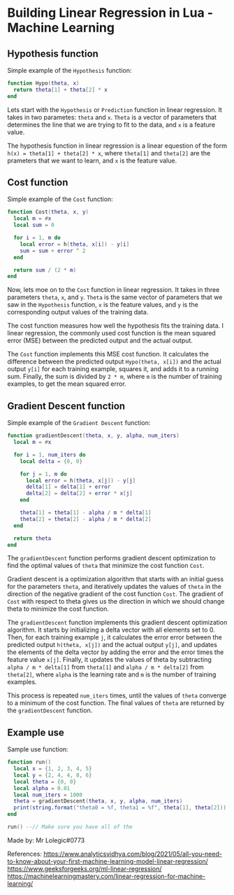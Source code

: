 # Building Linear Regression in Lua - Machine Learning


## Hypothesis function

Simple example of the `Hypothesis` function:
```lua
function Hypo(theta, x)
  return theta[1] + theta[2] * x
end
```

Lets start with the `Hypothesis` or `Prediction` function in linear regression. It takes in two parametes: `theta` and `x`. `Theta` is a vector of parameters that determines the line that we are trying to fit to the data, and `x` is a feature value.

The hypothesis function in linear regression is a linear equestion of the form `h(x) = theta[1] + theta[2] * x`, where `theta[1]` and `theta[2]` are the prameters that we want to learn, and `x` is the feature value.

## Cost function

Simple example of the `Cost` function:
```lua
function Cost(theta, x, y)
  local m = #x
  local sum = 0

  for i = 1, m do
    local error = h(theta, x[i]) - y[i]
    sum = sum + error ^ 2
  end

  return sum / (2 * m)
end
```

Now, lets moe on to the `Cost` function in linear regression. It takes in three parameters `theta`, `x`, and `y`. `Theta` is the same vector of parameters that we saw in the `Hypothesis` function, `x` is the feature values, and `y` is the corresponding output values of the training data.

The cost function measures how well the hypothesis fits the training data. I linear regression, the commonly used cost function is the mean squared error (MSE) between the predicted output and the actual output.

The `Cost` function implements this MSE cost function. It calculates the difference between the predicted output `Hypo(theta, x[i])` and the actual output `y[i]` for each training example, squares it, and adds it to a running sum. Finally, the sum is divided by `2 * m`, where `m` is the number of training examples, to get the mean squared error.

## Gradient Descent function

Simple example of the `Gradient Descent` function:
```lua
function gradientDescent(theta, x, y, alpha, num_iters)
  local m = #x

  for i = 1, num_iters do
    local delta = {0, 0}

    for j = 1, m do
      local error = h(theta, x[j]) - y[j]
      delta[1] = delta[1] + error
      delta[2] = delta[2] + error * x[j]
    end

    theta[1] = theta[1] - alpha / m * delta[1]
    theta[2] = theta[2] - alpha / m * delta[2]
  end

  return theta
end
```

The `gradientDescent` function performs gradient descent optimization to find the optimal values of `theta` that minimize the cost function `Cost`.

Gradient descent is a optimization algorithm that starts with an initial guess for the parameters `theta`, and iteratively updates the values of `theta` in the direction of the negative gradient of the cost function `Cost`. The gradient of `Cost` with respect to theta gives us the direction in which we should change theta to minimize the cost function.

The `gradientDescent` function implements this gradient descent optimization algorithm. It starts by initializing a delta vector with all elements set to 0. Then, for each training example `j`, it calculates the error error between the predicted output `h(theta, x[j])` and the actual output `y[j]`, and updates the elements of the delta vector by adding the error and the error times the feature value `x[j]`. Finally, it updates the values of theta by subtracting `alpha / m * delta[1]` from `theta[1]` and `alpha / m * delta[2]` from `theta[2]`, where `alpha` is the learning rate and `m` is the number of training examples.

This process is repeated `num_iters` times, until the values of `theta` converge to a minimum of the cost function. The final values of `theta` are returned by the `gradientDescent` function.

## Example use

Sample use function:
```lua
function run()
  local x = {1, 2, 3, 4, 5}
  local y = {2, 4, 4, 8, 6}
  local theta = {0, 0}
  local alpha = 0.01
  local num_iters = 1000
  theta = gradientDescent(theta, x, y, alpha, num_iters)
  print(string.format("theta0 = %f, theta1 = %f", theta[1], theta[2]))
end

run() --// Make sure you have all of the 
```

Made by: Mr Lolegic#0773

References: 
https://www.analyticsvidhya.com/blog/2021/05/all-you-need-to-know-about-your-first-machine-learning-model-linear-regression/
https://www.geeksforgeeks.org/ml-linear-regression/
https://machinelearningmastery.com/linear-regression-for-machine-learning/
